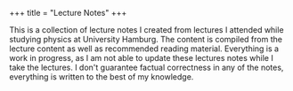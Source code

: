 +++
title = "Lecture Notes"
+++

This is a collection of lecture notes I created from lectures I attended while studying physics at University Hamburg.
The content is compiled from the lecture content as well as recommended reading material.
Everything is a work in progress, as I am not able to update these lectures notes while I take the lectures.
I don't guarantee factual correctness in any of the notes, everything is written to the best of my knowledge.
